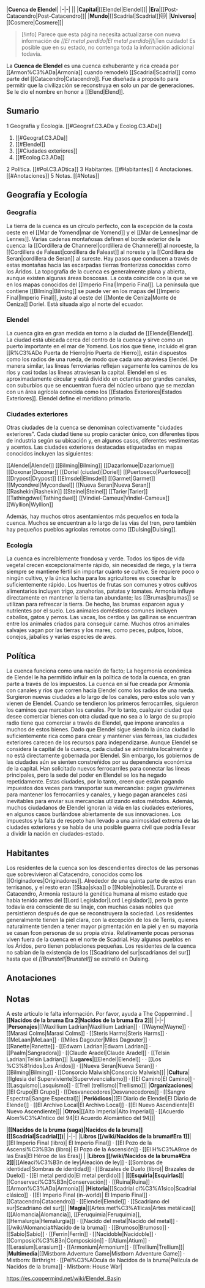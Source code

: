 

|**Cuenca de Elendel**|
|-|-|
||
|**Capital**|[[Elendel\|Elendel]]|
|**Era**|[[Post-Catacendro\|Post-Catacendro]]|
|**Mundo**|[[Scadrial\|Scadrial]]🐱︎|
|**Universo**|[[Cosmere\|Cosmere]]|

> [!info] Parece que esta página necesita actualizarse con nueva información de *[[El metal perdido\|El metal perdido]]*!¡Ten cuidado! Es posible que en su estado, no contenga toda la información adicional todavía.

La **Cuenca de Elendel** es una cuenca exhuberante y rica creada por [[Armon%C3%ADa\|Armonía]] cuando remodeló [[Scadrial\|Scadrial]] como parte del [[Catacendro\|Catacendro]]. Fue diseñada a propósito para permitir que la civilización se reconstruya en solo un par de generaciones. Se le dio el nombre en honor a [[Elend\|Elend]].

## Sumario

1 Geografía y Ecología. [[#Geograf.C3.ADa y Ecolog.C3.ADa]] 

1. [[#Geograf.C3.ADa]] 
1. [[#Elendel]] 
1. [[#Ciudades exteriores]] 
1. [[#Ecolog.C3.ADa]] 


2 Política. [[#Pol.C3.ADtica]] 
3 Habitantes. [[#Habitantes]] 
4 Anotaciones. [[#Anotaciones]] 
5 Notas. [[#Notas]] 


## Geografía y Ecología
### Geografía
La tierra de la cuenca es un círculo perfecto, con la excepción de la costa oeste en el [[Mar de Yomend\|mar de Yomend]] y el [[Mar de Lennes\|mar de Lennes]]. Varias cadenas montañosas definen el borde exterior de la cuenca: la [[Cordillera de Channerel\|cordillera de Channerel]] al noroeste, la [[Cordillera de Faleast\|cordillera de Faleast]] al noreste y la [[Cordillera de Seran\|cordillera de Seran]] al sureste. Hay pasos que conducen a través de estas montañas hacia las escarpadas tierras fronterizas conocidas como los Áridos. La topografía de la cuenca es generalmente plana y abierta, aunque existen algunas áreas boscosas.
La costa coincide con la que se ve en los mapas conocidos del [[Imperio Final\|Imperio Final]]. La península que contiene [[Bilming\|Bilming]] se puede ver en los mapas del [[Imperio Final\|Imperio Final]], justo al oeste del [[Monte de Ceniza\|Monte de Ceniza]] Doriel.
Está situada algo al norte del ecuador.

### Elendel
La cuenca gira en gran medida en torno a la ciudad de [[Elendel\|Elendel]]. La ciudad está ubicada cerca del centro de la cuenca y sirve como un puerto importante en el mar de Yomend. Los ríos que tiene, incluido el gran [[R%C3%ADo Puerta de Hierro\|río Puerta de Hierro]], están dispuestos como los radios de una rueda, de modo que cada uno atraviesa Elendel. De manera similar, las líneas ferroviarias reflejan vagamente los caminos de los ríos y casi todas las líneas atraviesan la capital. Elendel en sí es aproximadamente circular y está dividido en octantes por grandes canales, con suburbios que se encuentran fuera del núcleo urbano que se mezclan con un área agrícola conocida como los [[Estados Exteriores\|Estados Exteriores]].
Elendel define el meridiano primario.

### Ciudades exteriores
Otras ciudades de la cuenca se denominan colectivamente "ciudades exteriores". Cada ciudad tiene su propio carácter único, con diferentes tipos de industria según su ubicación y, en algunos casos, diferentes vestimentas y acentos.
Las ciudades exteriores destacadas etiquetadas en mapas conocidos incluyen las siguientes:


[[Alendel\|Alendel]]
[[Bilming\|Bilming]]
[[Dazarlomue\|Dazarlomue]]
[[Doxonar\|Doxonar]]
[[Doriel (ciudad)\|Doriel]]
[[Puertoseco\|Puertoseco]]
[[Drypost\|Drypost]]
[[Elmsdel\|Elmsdel]]
[[Garmet\|Garmet]]
[[Mycondwel\|Mycondwel]]
[[Nueva Seran\|Nueva Seran]]
[[Rashekin\|Rashekin]]
[[Steinel\|Steinel]]
[[Tarier\|Tarier]]
[[Tathingdwel\|Tathingdwel]]
[[Vindiel-Cameux\|Vindiel-Cameux]]
[[Wyllion\|Wyllion]]

Además, hay muchos otros asentamientos más pequeños en toda la cuenca. Muchos se encuentran a lo largo de las vías del tren, pero también hay pequeños pueblos agrícolas remotos como [[Dulsing\|Dulsing]].

### Ecología
La cuenca es increíblemente frondosa y verde. Todos los tipos de vida vegetal crecen excepcionalmente rápido, sin necesidad de riego, y la tierra siempre se mantiene fértil sin importar cuánto se cultive. Se requiere poco o ningún cultivo, y la única lucha para los agricultores es cosechar lo suficientemente rápido. Los huertos de frutas son comunes y otros cultivos alimentarios incluyen trigo, zanahorias, patatas y tomates. Armonía influye directamente en mantener la tierra tan abundante; las [[Brumas\|brumas]] se utilizan para refrescar la tierra. De hecho, las brumas esparcen agua y nutrientes por el suelo.
Los animales domésticos comunes incluyen caballos, gatos y perros. Las vacas, los cerdos y las gallinas se encuentran entre los animales criados para conseguir carne. Muchos otros animales salvajes vagan por las tierras y los mares, como peces, pulpos, lobos, conejos, jabalíes y varias especies de aves.

## Política
La cuenca funciona como una nación de facto; La hegemonía económica de Elendel le ha permitido influir en la política de toda la cuenca, en gran parte a través de los impuestos. La cuenca en sí fue creada por Armonía con canales y ríos que corren hacia Elendel como los radios de una rueda. Surgieron nuevas ciudades a lo largo de los canales, pero estos solo van y vienen de Elendel. Cuando se tendieron los primeros ferrocarriles, siguieron los caminos que marcaban los canales. Por lo tanto, cualquier ciudad que desee comerciar bienes con otra ciudad que no sea a lo largo de su propio radio tiene que comerciar a través de Elendel, que impone aranceles a muchos de estos bienes.
Dado que Elendel sigue siendo la única ciudad lo suficientemente rica como para crear y mantener vías férreas, las ciudades exteriores carecen de los recursos para independizarse. Aunque Elendel se considera la capital de la cuenca, cada ciudad se administra localmente y no está directamente gobernada por Elendel. Sin embargo, los gobiernos de las ciudades aún se sienten constreñidos por su dependencia económica de la capital. Han solicitado nuevos ferrocarriles para conectar las líneas principales, pero la sede del poder en Elendel se los ha negado repetidamente. Estas ciudades, por lo tanto, creen que están pagando impuestos dos veces para transportar sus mercancías: pagan gravámenes para mantener los ferrocarriles y canales, y luego pagan aranceles casi inevitables para enviar sus mercancías utilizando estos métodos.
Además, muchos ciudadanos de Elendel ignoran la vida en las ciudades exteriores, en algunos casos burlándose abiertamente de sus innovaciones. Los impuestos y la falta de respeto han llevado a una animosidad extrema de las ciudades exteriores y se habla de una posible guerra civil que podría llevar a dividir la nación en ciudades-estado.

## Habitantes
Los residentes de la cuenca son los descendientes directos de las personas que sobrevivieron al Catacendro, conocidos como los [[Originadores\|Originadores]]. Alrededor de una quinta parte de estos eran terrisanos, y el resto eran [[Skaa\|skaa]] o [[Noble\|nobles]]. Durante el Catacendro, Armonía restauró la genética humana al mismo estado que había tenido antes del [[Lord Legislador\|Lord Legislador]], pero la gente todavía era consciente de su linaje, con muchas casas nobles que persistieron después de que se reconstruyera la sociedad. Los residentes generalmente tienen la piel clara, con la excepción de los de Terris, quienes naturalmente tienden a tener mayor pigmentación en la piel y en su mayoría se casan fcon personas de su propia etnia.
Relativamente pocas personas viven fuera de la cuenca en el norte de Scadrial. Hay algunos pueblos en los Áridos, pero tienen poblaciones pequeñas. Los residentes de la cuenca no sabían de la existencia de los [[Scadriano del sur\|scadrianos del sur]] hasta que el *[[Brunstell\|Brunstell]]* se estrelló en Dulsing.

## Anotaciones

## Notas

A este artículo le falta información. Por favor, ayuda a The Coppermind .
|**[[Nacidos de la bruma Era 2\|Nacidos de la bruma Era 2]]**|
|-|-|
|**Personajes**|[[Waxillium Ladrian\|Waxillium Ladrian]] · [[Wayne\|Wayne]] · [[Marasi Colms\|Marasi Colms]] · [[Steris Harms\|Steris Harms]] · [[MeLaan\|MeLaan]] · [[Miles Dagouter\|Miles Dagouter]] · [[Ranette\|Ranette]] · [[Edwarn Ladrian\|Edwarn Ladrian]] · [[Paalm\|Sangradora]] · [[Claude Aradel\|Claude Aradel]] · [[Telsin Ladrian\|Telsin Ladrian]]|
|**Lugares**|[[Elendel\|Elendel]] ·  · [[Los %C3%81ridos\|Los Áridos]] · [[Nueva Seran\|Nueva Seran]] · [[Bilming\|Bilming]] · [[Consorcio Malwish\|Consorcio Malwish]]|
|**Cultura**|[[Iglesia del Superviviente\|Supervivencialismo]] · [[El Camino\|El Camino]] · [[Lasquismo\|Lasquismo]] · [[Trell (trellismo)\|Trellismo]]|
|**Organizaciones**|[[El Grupo\|El Grupo]] · [[Desvanecedores\|Desvanecedores]] · [[Sangre Espectral\|Sangre Espectral]]|
|**Periódicos**|[[El Diario de Elendel\|El Diario de Elendel]] · [[El Archivo Local\|El Archivo Local]] · [[El Nuevo Ascendiente\|El Nuevo Ascendiente]]|
|**Otros**|[[Alto Imperial\|Alto Imperial]] · [[Acuerdo Alom%C3%A1ntico del 94\|El Acuerdo Alomántico del 94]]|

|**[[Nacidos de la bruma (saga)\|Nacidos de la bruma]] ([[Scadrial\|Scadrial]])**|
|-|-|
|**Libros [[/wiki/Nacidos de la bruma#Era 1]]**|[[El Imperio Final (libro)\| El Imperio Final]] · [[El Pozo de la Ascensi%C3%B3n (libro)\| El Pozo de la Ascensión]] · [[El H%C3%A9roe de las Eras\|El Héroe de las Eras]] |
|**Libros [[/wiki/Nacidos de la bruma#Era 2]]**|[[Aleaci%C3%B3n de ley\|Aleación de ley]] · [[Sombras de identidad\|Sombras de identidad]] · [[Brazales de Duelo (libro)\| Brazales de Duelo]] · [[El metal perdido\|El metal perdido]]  |
|**[[Esquirla\|Esquirlas]]**|[[Conservaci%C3%B3n\|Conservación]] · [[Ruina\|Ruina]] · [[Armon%C3%ADa\|Armonía]]|
|**Historia**|[[Scadrial cl%C3%A1sico\|Scadrial clásico]] · [[El Imperio Final (in-world)\| El Imperio Final]] · [[Catacendro\|Catacendro]] · [[Elendel\|Elendel]] · [[Scadriano del sur\|Scadriano del sur]]|
|**Magia**|[[Artes met%C3%A1licas\|Artes metálicas]] ([[Alomancia\|Alomancia]], [[Feruquimia\|Feruquimia]], [[Hemalurgia\|Hemalurgia]]) · [[Nacido del metal\|Nacido del metal]] · [[/wiki/Alomancia#Nacido de la bruma]] · [[Brumoso\|Brumoso]] · [[Sabio\|Sabio]] · [[Ferrin\|Ferrin]] · [[Nacidoble\|Nacidoble]] · [[Composici%C3%B3n\|Composición]] · [[Atium\|Atium]] · [[Lerasium\|Lerasium]] · [[Armonium\|Armonium]] · [[Trellium\|Trellium]]|
|**Multimedia**|[[Mistborn Adventure Game\|Mistborn Adventure Game‎‎]] · Mistborn: Birthright · [[Pel%C3%ADcula de Nacidos de la bruma\|Película de Nacidos de la bruma]] · Mistborn: House War|



https://es.coppermind.net/wiki/Elendel_Basin